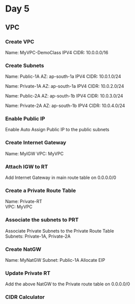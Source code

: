 # Day 5  
## VPC  

### Create VPC
Name: MyVPC-DemoClass
IPV4 CIDR: 10.0.0.0/16


### Create Subnets  
Name: Public-1A
AZ: ap-south-1a
IPV4 CIDR: 10.0.1.0/24

Name: Private-1A
AZ: ap-south-1a
IPV4 CIDR: 10.0.2.0/24

Name: Public-2A
AZ: ap-south-1b
IPV4 CIDR: 10.0.3.0/24

Name: Private-2A
AZ: ap-south-1b
IPV4 CIDR: 10.0.4.0/24

### Enable Public IP
Enable Auto Assign Public IP to the public subnets 

### Create Internet Gateway
Name: MyIGW
VPC: MyVPC

### Attach IGW to RT
Add Internet Gateway in main route table on 0.0.0.0/0  

### Create a Private Route Table  
Name: Private-RT  
VPC: MyVPC

### Associate the subnets to PRT  
Associate Private Subnets to the Private Route Table  
Subnets: Private-1A, Private-2A  

### Create NatGW 
Name: MyNatGW
Subnet: Public-1A
Allocate EIP 

### Update Private RT 
Add the above NatGW to the Private route table on 0.0.0.0/0

### CIDR Calculator
